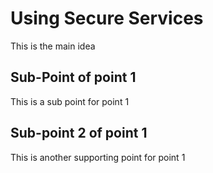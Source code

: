 # Using Secure Services

This is the main idea

## Sub-Point of point 1

This is a sub point for point 1
## Sub-point 2 of point 1
This is another supporting point for point 1
